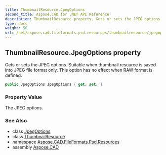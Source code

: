 ```yaml
---
title: ThumbnailResource.JpegOptions
second_title: Aspose.CAD for .NET API Reference
description: ThumbnailResource property. Gets or sets the JPEG options. Suitable when thumbnail resource is saved into JPEG file format only. This option has no effect when RAW format is defined
type: docs
weight: 50
url: /net/aspose.cad.fileformats.psd.resources/thumbnailresource/jpegoptions/
---
```

## ThumbnailResource.JpegOptions property

Gets or sets the JPEG options. Suitable when thumbnail resource is saved into JPEG file format only. This option has no effect when RAW format is defined.

```csharp
public JpegOptions JpegOptions { get; set; }
```

### Property Value

The JPEG options.

### See Also

* class [JpegOptions](../../../aspose.cad.imageoptions/jpegoptions/)
* class [ThumbnailResource](../)
* namespace [Aspose.CAD.FileFormats.Psd.Resources](../../thumbnailresource/)
* assembly [Aspose.CAD](../../../)


